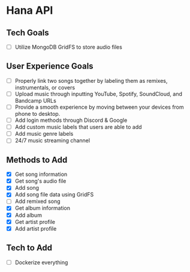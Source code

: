 # Hana API

## Tech Goals
 - [ ] Utilize MongoDB GridFS to store audio files

## User Experience Goals
 - [ ] Properly link two songs together by labeling them as remixes, instrumentals, or covers
 - [ ] Upload music through inputting YouTube, Spotify, SoundCloud, and Bandcamp URLs
 - [ ] Provide a smooth experience by moving between your devices from phone to desktop.
 - [ ] Add login methods through Discord & Google
 - [ ] Add custom music labels that users are able to add
 - [ ] Add music genre labels
 - [ ] 24/7 music streaming channel

## Methods to Add
 - [x] Get song information
 - [x] Get song's audio file
 - [x] Add song
 - [x] Add song file data using GridFS
 - [ ] Add remixed song
 - [x] Get album information
 - [x] Add album
 - [x] Get artist profile
 - [x] Add artist profile

## Tech to Add
 - [ ] Dockerize everything
